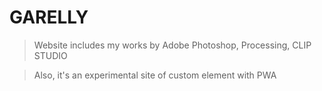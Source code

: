 # GARELLY
> Website includes my works by Adobe Photoshop, Processing, CLIP STUDIO

> Also, it's an experimental site of custom element with PWA
